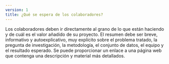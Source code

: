 ```yaml
---
version: 1
title: ¿Qué se espera de los colaboradores?
---
```


Los colaboradores deben ir directamente al grano de lo que están haciendo y de cuál es el valor añadido de su proyecto. El resumen debe ser breve, informativo y autoexplicativo, muy explícito sobre el problema tratado, la pregunta de investigación, la metodología, el conjunto de datos, el equipo y el resultado esperado. Se puede proporcionar un enlace a una página web que contenga una descripción y material más detallados.
